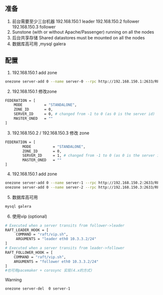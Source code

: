 
## 准备
1. 前台需要至少三台机器
192.168.150.1 leader
192.168.150.2 follower
192.168.150.3 follower
2. Sunstone (with or without Apache/Passenger) running on all the nodes
3. 后台共享存储 Shared datastores must be mounted on all the nodes
4. 数据库高可用 ,mysql galera

## 配置
1. 192.168.150.1 add zone  

```bash
onezone server-add 0 --name server-0 --rpc http://192.168.150.1:2633/RPC2

```

2. 192.168.150.1 修改zone

```bash
FEDERATION = [
	MODE          = "STANDALONE",
	ZONE_ID       = 0,
	SERVER_ID     = 0, # changed from -1 to 0 (as 0 is the server id)
	MASTER_ONED   = ""
]
```

3. 192.168.150.2 / 192.168.150.3 修改 zone

```bash
FEDERATION = [
	    MODE          = "STANDALONE",
	    ZONE_ID       = 0,
	    SERVER_ID     = 1, # changed from -1 to 0 (as 0 is the server id)
	    MASTER_ONED   = ""
]
```

4. 192.168.150.1 add zone  

```	bash
onezone server-add 0 --name server-1 --rpc http://192.168.150.2:2633/RPC2
onezone server-add 0 --name server-2 --rpc http://192.168.150.3:2633/RPC2
```

5. 数据库高可用

```bash
mysql galera
```
6. 使用vip (optional)

```bash
# Executed when a server transits from follower->leader
RAFT_LEADER_HOOK = [
     COMMAND = "raft/vip.sh",
     ARGUMENTS = "leader eth0 10.3.3.2/24"
]
# Executed when a server transits from leader->follower
RAFT_FOLLOWER_HOOK = [
    COMMAND = "raft/vip.sh",
    ARGUMENTS = "follower eth0 10.3.3.2/24"
]
#也可用pacemaker + corosync 实现(4.x的方式)

```

> [!WARNING]
``` bash
onezone server-del  0 server-1
```
